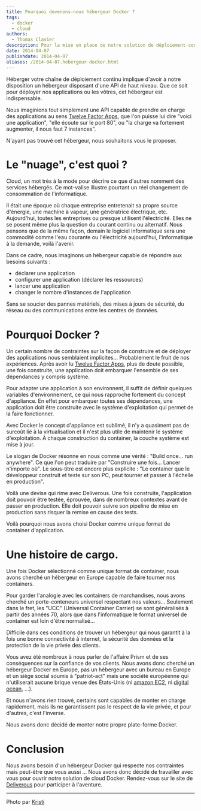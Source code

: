 ```yaml
---
title: Pourquoi devenons-nous hébergeur Docker ?
tags:
  - docker
  - cloud
authors:
  - Thomas Clavier
description: Pour la mise en place de notre solution de déploiement continu, nous avons commencé à étudier tout un ensemble d'outils pour assurer l'hébergement dans le nuage des différentes applications à déployer. Suite aux résultat de nos recherches, nous avons décidé de devenir notre propre hébergeur.
date: 2014-04-07
publishdate: 2014-04-07
aliases: /2014-04-07.hebergeur-docker.html
---
```


Héberger votre chaîne de déploiement continu implique d'avoir à notre disposition un hébergeur disposant d'une API de haut niveau. Que ce soit pour déployer nos applications ou les vôtres, cet hébergeur est indispensable.

Nous imaginions tout simplement une API capable de prendre en charge des applications au sens [Twelve Factor Apps](http://12factor.net/), que l'on puisse lui dire "voici une application", "elle écoute sur le port 80", ou "la charge va fortement augmenter, il nous faut 7 instances".

N'ayant pas trouvé cet hébergeur, nous souhaitons vous le proposer.

# Le "nuage", c'est quoi ?

Cloud, un mot très à la mode pour décrire ce que d'autres nomment des services hébergés. Ce mot-valise illustre pourtant un réel changement de consommation de l'informatique.

Il était une époque où chaque entreprise entretenait sa propre source d'énergie, une machine à vapeur, une génératrice électrique, etc. Aujourd'hui, toutes les entreprises ou presque utilisent l'électricité. Elles ne se posent même plus la question du courant continu ou alternatif. Nous pensons que de la même façon, demain le logiciel informatique sera une commodité comme l'eau courante ou l'électricité aujourd'hui, l'informatique à la demande, voilà l'avenir.

Dans ce cadre, nous imaginons un hébergeur capable de répondre aux besoins suivants :

- déclarer une application
- configurer une application (déclarer les ressources)
- lancer une application
- changer le nombre d'instances de l'application

Sans se soucier des pannes matériels, des mises à jours de sécurité, du réseau ou des communications entre les centres de données.

# Pourquoi Docker ?

Un certain nombre de contraintes sur la façon de construire et de déployer des applications nous semblaient implicites... Probablement le fruit de nos expériences.
Après avoir lu [Twelve Factor Apps](http://12factor.net/), plus de doute possible, une fois construite, une application doit embarquer l'ensemble de ses dépendances y compris système.

Pour adapter une application à son environnent, il suffit de définir quelques variables d'environnement, ce qui nous rapproche fortement du concept d'appliance. En effet pour embarquer toutes ses dépendances, une application doit être construite avec le système d'exploitation qui permet de la faire fonctionner.

Avec Docker le concept d'appliance est sublimé, il n'y a quasiment pas de surcoût lié à la virtualisation et il n'est plus utile de maintenir le système d'exploitation. À chaque construction du container, la couche système est mise à jour.

Le slogan de Docker résonne en nous comme une vérité :
"Build once... run anywhere".
Ce que l'on peut traduire par "Construire une fois... Lancer n'importe où".
Le sous-titre est encore plus explicite : "Le container que le développeur construit et teste sur son PC, peut tourner et passer à l'échelle en production".

Voilà une devise qui rime avec Deliverous.
Une fois construite, l'application doit pouvoir être testée, éprouvée, dans de nombreux contextes avant de passer en production.
Elle doit pouvoir suivre son pipeline de mise en production sans risquer la remise en cause des tests.

Voilà pourquoi nous avons choisi Docker comme unique format de container d'application.

# Une histoire de cargo.

Une fois Docker sélectionné comme unique format de container, nous avons cherché un hébergeur en Europe capable de faire tourner nos containers.

Pour garder l'analogie avec les containers de marchandises, nous avons cherché un porte-conteneurs universel respectant nos valeurs... Seulement dans le fret, les "UCC" (Universal Container Carrier) se sont généralisés à partir des années 70, alors que dans l'informatique le format universel de container est loin d'être normalisé...

Difficile dans ces conditions de trouver un hébergeur qui nous garantit à la fois une bonne connectivité à internet, la sécurité des données et la protection de la vie privée des clients.

Vous avez été nombreux à nous parler de l'affaire Prism et de ses conséquences sur la confiance de vos clients. Nous avons donc cherché un hébergeur Docker en Europe, pas un hébergeur avec un bureau en Europe et un siège social soumis à "patriot-act" mais une société européenne qui n'utiliserait aucune brique venue des États-Unis (ni [amazon EC2](https://aws.amazon.com/ec2/), ni [digital ocean](https://www.digitalocean.com/), ...).

Et nous n'avons rien trouvé, certains sont capables de monter en charge rapidement, mais ils ne garantissent pas le respect de la vie privée, et pour d'autres, c'est l'inverse.

Nous avons donc décidé de monter notre propre plate-forme Docker.

# Conclusion

Nous avons besoin d'un hébergeur Docker qui respecte nos contraintes mais peut-être que vous aussi ... Nous avons donc décidé de travailler avec vous pour ouvrir notre solution de cloud Docker. Rendez-vous sur le site de [Deliverous](http://deliverous.com/docker) pour participer à l'aventure.

---
Photo par [Kristi](https://www.flickr.com/photos/kristi_decourcy/9154543163)
